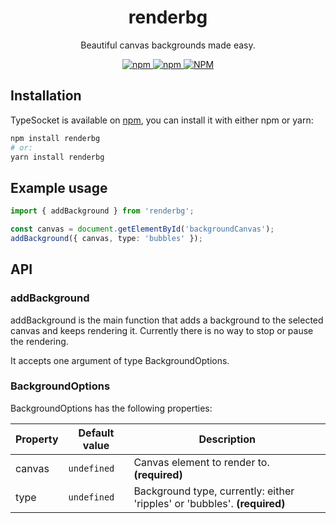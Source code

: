 <h1 align="center">renderbg</h1>

<p align="center">
Beautiful canvas backgrounds made easy.
</p>

<p align="center">
<a href="https://npmjs.com/package/renderbg">
<img alt="npm" src="https://img.shields.io/npm/v/renderbg">
<img alt="npm" src="https://img.shields.io/npm/dw/renderbg">
<img alt="NPM" src="https://img.shields.io/npm/l/renderbg">
</a>
</p>

## Installation

TypeSocket is available on [npm](https://www.npmjs.com/package/renderbg), you can install it with either npm or yarn:

```sh
npm install renderbg
# or:
yarn install renderbg
```

## Example usage

```ts
import { addBackground } from 'renderbg';

const canvas = document.getElementById('backgroundCanvas');
addBackground({ canvas, type: 'bubbles' });
```

## API

### addBackground

addBackground is the main function that adds a background to the selected canvas and keeps rendering it. Currently there is no way to stop or pause the rendering.

It accepts one argument of type BackgroundOptions.

### BackgroundOptions

BackgroundOptions has the following properties:

| Property | Default value | Description                                                               |
| -------- | ------------- | ------------------------------------------------------------------------- |
| canvas   | `undefined`   | Canvas element to render to. **(required)**                               |
| type     | `undefined`   | Background type, currently: either 'ripples' or 'bubbles'. **(required)** |

